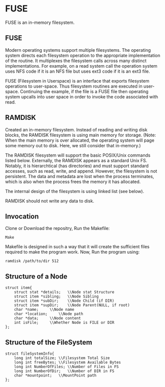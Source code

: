 # FUSE
 FUSE is an in-memory filesystem.

## FUSE
Modern operating systems support multiple filesystems. The operating system directs each filesystem operation to the appropriate implementation of the routine. It multiplexes the filesystem calls across many distinct implementations. For example, on a read system call the operation system uses NFS code if it is an NFS file but uses ext3 code if it is an ext3 file.

FUSE (Filesystem in Userspace) is an interface that exports filesystem operations to user-space. Thus filesystem routines are executed in user-space. Continuing the example, if the file is a FUSE file then operating system upcalls into user space in order to invoke the code associated with read.
## RAMDISK

Created an in-memory filesystem. Instead of reading and writing disk blocks, the RAMDISK filesystem is using main memory for storage. (Note: When the main memory is over allocated, the operating system will page some memory out to disk. Here, we still consider that in-memory.)

The RAMDISK filesystem will support the basic POSIX/Unix commands listed below. Externally, the RAMDISK appears as a standard Unix FS. Notably, it is hierarchtical (has directories) and must support standard accesses, such as read, write, and append. However, the filesystem is not persistent. The data and metadata are lost when the process terminates, which is also when the process frees the memory it has allocated.

The internal design of the filesystem is using linked list (see below).

RAMDISK should not write any data to disk.

## Invocation

Clone or Download the repositry, Run the Makefile:
```
Make
```
Makefile is designed in such a way that it will create the sufficient files required to make the program work. Now, Run the program using:
```
ramdisk /path/to/dir 512 
```

## Structure of a Node
```
struct item{
	struct stat *details;	\\Node stat Structure
	struct item *sibling;	\\Node Sibling
	struct item *subDir;	\\Node Child (if DIR)
	struct item *supDir;	\\Node Parent(NULL, if root)
	char *name;		\\Node name
	char *location;		\\Node path
	char *data;		\\Node content
	int isFile;		\\Whether Node is FILE or DIR
};
```
## Structure of the FileSystem
```
struct fileSystemInfo{
	long int totalSize;	\\Filesystem Total Size
	long int freeBytes;	\\Filesystem Available Bytes
	long int NumberOfFiles;	\\Number of Files in FS
	long int NumberOfDir;	\\Number of DIR in FS
	char *mountpoint;	\\MountPoint path
};
```
